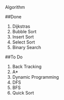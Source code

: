 Algorithm

##Done
1. Dijkstras
2. Bubble Sort
3. Insert Sort
4. Select Sort
5. Binary Search

##To Do
1. Back Tracking
2. A*
3. Dynamic Programming
4. DFS
5. BFS
6. Quick Sort
